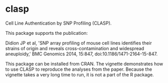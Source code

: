 clasp
=====

Cell Line Authentication by SNP Profiling (CLASP).

This package supports the publication:

Didion JP et al, 'SNP array profiling of mouse cell lines identifies their strains 
    of origin and reveals cross-contamination and widespread 
    aneuploidy,' BMC Genomics 2014, 15:847, doi:10.1186/1471-2164-15-847.

This package can be installed from CRAN. The vignette demonstrates how to use CLASP to reproduce the analyses from the paper. Because the vignette takes a very long time to run, it is not a part of the R package.